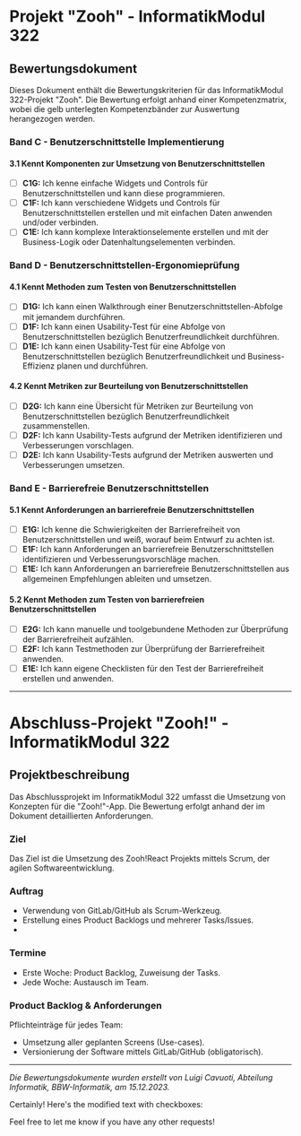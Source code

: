 # Projekt "Zooh" - InformatikModul 322

## Bewertungsdokument

Dieses Dokument enthält die Bewertungskriterien für das InformatikModul 322-Projekt "Zooh". Die Bewertung erfolgt anhand einer Kompetenzmatrix, wobei die gelb unterlegten Kompetenzbänder zur Auswertung herangezogen werden.

### Band C - Benutzerschnittstelle Implementierung

#### 3.1 Kennt Komponenten zur Umsetzung von Benutzerschnittstellen

- [ ] **C1G:** Ich kenne einfache Widgets und Controls für Benutzerschnittstellen und kann diese programmieren.
- [ ] **C1F:** Ich kann verschiedene Widgets und Controls für Benutzerschnittstellen erstellen und mit einfachen Daten anwenden und/oder verbinden.
- [ ] **C1E:** Ich kann komplexe Interaktionselemente erstellen und mit der Business-Logik oder Datenhaltungselementen verbinden.

### Band D - Benutzerschnittstellen-Ergonomieprüfung

#### 4.1 Kennt Methoden zum Testen von Benutzerschnittstellen

- [ ] **D1G:** Ich kann einen Walkthrough einer Benutzerschnittstellen-Abfolge mit jemandem durchführen.
- [ ] **D1F:** Ich kann einen Usability-Test für eine Abfolge von Benutzerschnittstellen bezüglich Benutzerfreundlichkeit durchführen.
- [ ] **D1E:** Ich kann einen Usability-Test für eine Abfolge von Benutzerschnittstellen bezüglich Benutzerfreundlichkeit und Business-Effizienz planen und durchführen.

#### 4.2 Kennt Metriken zur Beurteilung von Benutzerschnittstellen

- [ ] **D2G:** Ich kann eine Übersicht für Metriken zur Beurteilung von Benutzerschnittstellen bezüglich Benutzerfreundlichkeit zusammenstellen.
- [ ] **D2F:** Ich kann Usability-Tests aufgrund der Metriken identifizieren und Verbesserungen vorschlagen.
- [ ] **D2E:** Ich kann Usability-Tests aufgrund der Metriken auswerten und Verbesserungen umsetzen.

### Band E - Barrierefreie Benutzerschnittstellen

#### 5.1 Kennt Anforderungen an barrierefreie Benutzerschnittstellen

- [ ] **E1G:** Ich kenne die Schwierigkeiten der Barrierefreiheit von Benutzerschnittstellen und weiß, worauf beim Entwurf zu achten ist.
- [ ] **E1F:** Ich kann Anforderungen an barrierefreie Benutzerschnittstellen identifizieren und Verbesserungsvorschläge machen.
- [ ] **E1E:** Ich kann Anforderungen an barrierefreie Benutzerschnittstellen aus allgemeinen Empfehlungen ableiten und umsetzen.

#### 5.2 Kennt Methoden zum Testen von barrierefreien Benutzerschnittstellen

- [ ] **E2G:** Ich kann manuelle und toolgebundene Methoden zur Überprüfung der Barrierefreiheit aufzählen.
- [ ] **E2F:** Ich kann Testmethoden zur Überprüfung der Barrierefreiheit anwenden.
- [ ] **E1E:** Ich kann eigene Checklisten für den Test der Barrierefreiheit erstellen und anwenden.

---

# Abschluss-Projekt "Zooh!" - InformatikModul 322

## Projektbeschreibung

Das Abschlussprojekt im InformatikModul 322 umfasst die Umsetzung von Konzepten für die "Zooh!"-App. Die Bewertung erfolgt anhand der im Dokument detaillierten Anforderungen.

### Ziel

Das Ziel ist die Umsetzung des Zooh!React Projekts mittels Scrum, der agilen Softwareentwicklung.

### Auftrag

- Verwendung von GitLab/GitHub als Scrum-Werkzeug.
- Erstellung eines Product Backlogs und mehrerer Tasks/Issues.
- 
### Termine

- Erste Woche: Product Backlog, Zuweisung der Tasks.
- Jede Woche: Austausch im Team.

### Product Backlog & Anforderungen

Pflichteinträge für jedes Team:

- Umsetzung aller geplanten Screens (Use-cases).
- Versionierung der Software mittels GitLab/GitHub (obligatorisch).

---

*Die Bewertungsdokumente wurden erstellt von Luigi Cavuoti, Abteilung Informatik, BBW-Informatik, am 15.12.2023.* 

















Certainly! Here's the modified text with checkboxes:



Feel free to let me know if you have any other requests!
